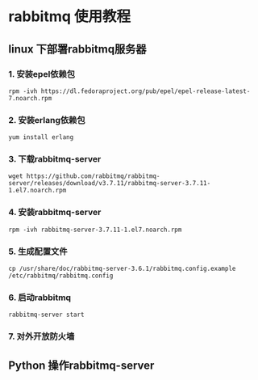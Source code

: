 # rabbitmq 使用教程

## linux 下部署rabbitmq服务器

### 1. 安装epel依赖包

```rpm -ivh https://dl.fedoraproject.org/pub/epel/epel-release-latest-7.noarch.rpm```

### 2. 安装erlang依赖包
```yum install erlang```

### 3. 下载rabbitmq-server
```wget https://github.com/rabbitmq/rabbitmq-server/releases/download/v3.7.11/rabbitmq-server-3.7.11-1.el7.noarch.rpm```

### 4. 安装rabbitmq-server
```rpm -ivh rabbitmq-server-3.7.11-1.el7.noarch.rpm```

### 5. 生成配置文件
```cp /usr/share/doc/rabbitmq-server-3.6.1/rabbitmq.config.example /etc/rabbitmq/rabbitmq.config```

### 6. 启动rabbitmq
```rabbitmq-server start```

### 7. 对外开放防火墙

## Python 操作rabbitmq-server
